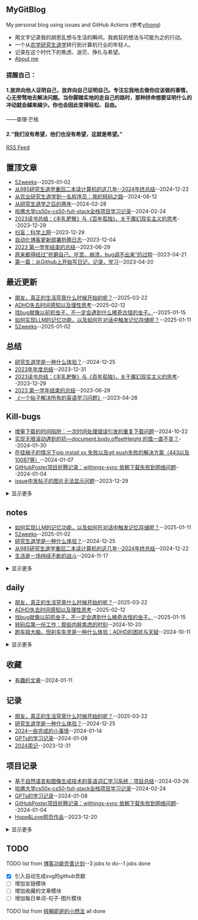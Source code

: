 ## MyGitBlog
My personal blog using issues and GitHub Actions (参考[yihong](https://github.com/yihong0618/gitblog))


* 用文字记录我的胡思乱想与生活的瞬间，我疯狂的想法与可能为之的行动。  
* 一个从[农学研究生退学](https://github.com/QiYongchuan/MyGitBlog/issues/84)转行到计算机行业的年轻人。
* 记录在这个时代下的焦虑、迷茫、挣扎与希望。
* [About me](https://github.com/QiYongchuan/Qiyongchuan)

### 提醒自己：
#### 1.放弃向他人证明自己，放弃向自己证明自己。专注忘我地去做你应该做的事情，心无旁骛地去解决问题。当你脚踏实地的走自己的路时，那种拼命想要证明什么的冲动就会越来越少。你也会因此变得轻松、自由。

——查理·芒格

#### 2.“我们没有希望，他们也没有希望，这就是希望。”

[RSS Feed](https://raw.githubusercontent.com/QiYongchuan/MyGitBlog/master/feed.xml)

## 置顶文章
- [52weeks](https://github.com/QiYongchuan/MyGitBlog/issues/113)--2025-01-02
- [从985研究生退学重回二本读计算机的这几年--2024年终总结](https://github.com/QiYongchuan/MyGitBlog/issues/110)--2024-12-22
- [从农业研究生退学到一名程序员：我的转码之路](https://github.com/QiYongchuan/MyGitBlog/issues/101)--2024-08-12
- [从研究生退学之后的两年](https://github.com/QiYongchuan/MyGitBlog/issues/84)--2024-02-28
- [哈佛大学cs50x-cs50-full-stack全栈项目学习记录](https://github.com/QiYongchuan/MyGitBlog/issues/82)--2024-02-24
- [2023读书总结：《丰乳肥臀》与《百年孤独》，关于魔幻现实主义的思考](https://github.com/QiYongchuan/MyGitBlog/issues/56)--2023-12-29
- [扫盲：科学上网](https://github.com/QiYongchuan/MyGitBlog/issues/54)--2023-12-29
- [自动化博客更新部署折腾日志](https://github.com/QiYongchuan/MyGitBlog/issues/35)--2023-12-04
- [2023 第一学年结束的总结](https://github.com/QiYongchuan/MyGitBlog/issues/23)--2023-06-29
- [原来都得经过“折磨自己、吃苦，崩溃，bug调不出来”的过程](https://github.com/QiYongchuan/MyGitBlog/issues/4)--2023-04-21
- [第一篇：从Github上开始写日记，记录，学习](https://github.com/QiYongchuan/MyGitBlog/issues/1)--2023-04-20
## 最近更新
- [朋友，真正的生活究竟什么时候开始的呢？](https://github.com/QiYongchuan/MyGitBlog/issues/117)--2025-03-22
- [ADHD失去时间感知以及理性思考](https://github.com/QiYongchuan/MyGitBlog/issues/116)--2025-02-12
- [找bug就像以前抓虫子，不一定会遇到什么稀奇古怪的虫子。](https://github.com/QiYongchuan/MyGitBlog/issues/115)--2025-01-15
- [如何实现LLM的记忆功能，以及如何在对话中触发记忆存储呢？](https://github.com/QiYongchuan/MyGitBlog/issues/114)--2025-01-11
- [52weeks](https://github.com/QiYongchuan/MyGitBlog/issues/113)--2025-01-02
## 总结
- [研究生退学是一种什么体验？](https://github.com/QiYongchuan/MyGitBlog/issues/111)--2024-12-25
- [2023年年度总结](https://github.com/QiYongchuan/MyGitBlog/issues/58)--2023-12-31
- [2023读书总结：《丰乳肥臀》与《百年孤独》，关于魔幻现实主义的思考](https://github.com/QiYongchuan/MyGitBlog/issues/56)--2023-12-29
- [2023 第一学年结束的总结](https://github.com/QiYongchuan/MyGitBlog/issues/23)--2023-06-29
- [《一个帖子解决所有的英语学习问题》](https://github.com/QiYongchuan/MyGitBlog/issues/12)--2023-04-28
## Kill-bugs
- [增量下载的时间陷阱：一次时间处理错误引发的重复下载问题](https://github.com/QiYongchuan/MyGitBlog/issues/106)--2024-10-22
- [实现无限滚动遇到的坑—document.body.offsetHeight 的值一直不变？](https://github.com/QiYongchuan/MyGitBlog/issues/76)--2024-01-30
- [在挂梯子的情况下pip install xx 失败以及git push失败的解决方案（443以及10087等）](https://github.com/QiYongchuan/MyGitBlog/issues/67)--2024-01-07
- [GitHubPoster项目折腾记录：withings-sync 依赖下载失败到网络问题](https://github.com/QiYongchuan/MyGitBlog/issues/64)--2024-01-04
- [issue中发帖子的图片无法显示问题](https://github.com/QiYongchuan/MyGitBlog/issues/55)--2023-12-29
<details><summary>显示更多</summary>

- [听了印度老哥的建议后修改权限，最终成功了！](https://github.com/QiYongchuan/MyGitBlog/issues/41)--2023-12-05
- [修改仓库的权限](https://github.com/QiYongchuan/MyGitBlog/issues/39)--2023-12-05
- [Git创建新的分支，开发新功能](https://github.com/QiYongchuan/MyGitBlog/issues/29)--2023-07-08
- [Python文件 xx.py如何打包成.exe格式文件，发给非程序员朋友玩](https://github.com/QiYongchuan/MyGitBlog/issues/27)--2023-07-07
- [Python中requests库发送请求时遇到的443问题](https://github.com/QiYongchuan/MyGitBlog/issues/26)--2023-07-07
- [Git 如何将本地仓库中上传一个本地有但是远程没有的分支？](https://github.com/QiYongchuan/MyGitBlog/issues/25)--2023-06-30
- [Git push时遇到10054问题](https://github.com/QiYongchuan/MyGitBlog/issues/24)--2023-06-30
</details>

## notes
- [如何实现LLM的记忆功能，以及如何在对话中触发记忆存储呢？](https://github.com/QiYongchuan/MyGitBlog/issues/114)--2025-01-11
- [52weeks](https://github.com/QiYongchuan/MyGitBlog/issues/113)--2025-01-02
- [研究生退学是一种什么体验？](https://github.com/QiYongchuan/MyGitBlog/issues/111)--2024-12-25
- [从985研究生退学重回二本读计算机的这几年--2024年终总结](https://github.com/QiYongchuan/MyGitBlog/issues/110)--2024-12-22
- [生活是一场持续不断的战斗](https://github.com/QiYongchuan/MyGitBlog/issues/109)--2024-11-17
<details><summary>显示更多</summary>

- [增量下载的时间陷阱：一次时间处理错误引发的重复下载问题](https://github.com/QiYongchuan/MyGitBlog/issues/106)--2024-10-22
- [Java学习笔记16：Java中发送网络请求的各种方式](https://github.com/QiYongchuan/MyGitBlog/issues/103)--2024-08-15
- [OpenApiUtil ：封装调用接口的方法](https://github.com/QiYongchuan/MyGitBlog/issues/99)--2024-07-22
- [Java学习笔记15：数据结构](https://github.com/QiYongchuan/MyGitBlog/issues/98)--2024-07-19
- [基于自然语言和图像生成技术的英语词汇学习系统：项目总结](https://github.com/QiYongchuan/MyGitBlog/issues/96)--2024-03-26
- [SpringBoot学习笔记：RESTful应用接口](https://github.com/QiYongchuan/MyGitBlog/issues/92)--2024-03-19
- [SpringBoot学习笔记：拦截器](https://github.com/QiYongchuan/MyGitBlog/issues/91)--2024-03-19
- [Java学习笔记14：String类 ，StringBuffer以及StringBuilder](https://github.com/QiYongchuan/MyGitBlog/issues/90)--2024-03-18
- [Java学习笔记13：包装类](https://github.com/QiYongchuan/MyGitBlog/issues/89)--2024-03-18
- [Springboot学习笔记：@RequestMapping](https://github.com/QiYongchuan/MyGitBlog/issues/88)--2024-03-18
- [Springboot学习笔记：@Controller、@RestController以及@RequestBody](https://github.com/QiYongchuan/MyGitBlog/issues/87)--2024-03-18
- [SpringBoot学习笔记：与数据库打交道的方式(MyBatis和JPA)](https://github.com/QiYongchuan/MyGitBlog/issues/86)--2024-03-16
- [Java的一些基础知识点复习](https://github.com/QiYongchuan/MyGitBlog/issues/83)--2024-02-28
- [JavaScript Full Course - Beginner to Pro](https://github.com/QiYongchuan/MyGitBlog/issues/81)--2024-02-22
- [Django学习记录：如何创建一个项目](https://github.com/QiYongchuan/MyGitBlog/issues/80)--2024-02-04
- [python中的数据类型](https://github.com/QiYongchuan/MyGitBlog/issues/79)--2024-02-03
- [Python中面向对象编程](https://github.com/QiYongchuan/MyGitBlog/issues/78)--2024-02-03
- [Git-在已经建好的仓库中，将其中一部分文件夹单独上传到新的仓库中](https://github.com/QiYongchuan/MyGitBlog/issues/77)--2024-02-01
- [响应式页面实现的几种方式](https://github.com/QiYongchuan/MyGitBlog/issues/75)--2024-01-16
- [SCSS-增加变量的CSS](https://github.com/QiYongchuan/MyGitBlog/issues/74)--2024-01-16
- [ Git 的简单用法-cs50x](https://github.com/QiYongchuan/MyGitBlog/issues/73)--2024-01-16
- [GPTs的学习记录](https://github.com/QiYongchuan/MyGitBlog/issues/69)--2024-01-08
- [在挂梯子的情况下pip install xx 失败以及git push失败的解决方案（443以及10087等）](https://github.com/QiYongchuan/MyGitBlog/issues/67)--2024-01-07
- [git远程分支：如何将本地分支与远程分支相关联](https://github.com/QiYongchuan/MyGitBlog/issues/65)--2024-01-06
- [算法知识补充：递归与尾递归](https://github.com/QiYongchuan/MyGitBlog/issues/57)--2023-12-31
- [扫盲：科学上网](https://github.com/QiYongchuan/MyGitBlog/issues/54)--2023-12-29
- [算法设计与分析期末复习](https://github.com/QiYongchuan/MyGitBlog/issues/53)--2023-12-29
- [Get和post的区别在哪里？](https://github.com/QiYongchuan/MyGitBlog/issues/51)--2023-12-27
- [除了想象力，没有什么是限制](https://github.com/QiYongchuan/MyGitBlog/issues/50)--2023-12-23
- [软件工程复习笔记](https://github.com/QiYongchuan/MyGitBlog/issues/49)--2023-12-22
- [嵌入式开发实训记录](https://github.com/QiYongchuan/MyGitBlog/issues/43)--2023-12-09
- [增加了两条代码，试图解决push权限问题](https://github.com/QiYongchuan/MyGitBlog/issues/38)--2023-12-04
- [软件测试笔记备份](https://github.com/QiYongchuan/MyGitBlog/issues/34)--2023-12-04
- [计算机组成原理期末复习](https://github.com/QiYongchuan/MyGitBlog/issues/20)--2023-06-20
- [计算机网络期末复习](https://github.com/QiYongchuan/MyGitBlog/issues/19)--2023-06-18
- [操作系统期末复习](https://github.com/QiYongchuan/MyGitBlog/issues/17)--2023-06-09
- [JSP学习笔记](https://github.com/QiYongchuan/MyGitBlog/issues/2)--2023-04-21
</details>

## daily
- [朋友，真正的生活究竟什么时候开始的呢？](https://github.com/QiYongchuan/MyGitBlog/issues/117)--2025-03-22
- [ADHD失去时间感知以及理性思考](https://github.com/QiYongchuan/MyGitBlog/issues/116)--2025-02-12
- [找bug就像以前抓虫子，不一定会遇到什么稀奇古怪的虫子。](https://github.com/QiYongchuan/MyGitBlog/issues/115)--2025-01-15
- [转码后第一份工作：那些内耗焦虑的时刻](https://github.com/QiYongchuan/MyGitBlog/issues/105)--2024-10-20
- [跑车级大脑，但刹车失灵是一种什么体验：ADHD的困扰与天赋](https://github.com/QiYongchuan/MyGitBlog/issues/104)--2024-10-11
<details><summary>显示更多</summary>

- [增援未来：健身与学习](https://github.com/QiYongchuan/MyGitBlog/issues/102)--2024-08-15
- [从农业研究生退学到一名程序员：我的转码之路](https://github.com/QiYongchuan/MyGitBlog/issues/101)--2024-08-12
- [火神的禁区与n<=4的联排插排](https://github.com/QiYongchuan/MyGitBlog/issues/100)--2024-08-11
- [第一次技术面试复盘](https://github.com/QiYongchuan/MyGitBlog/issues/85)--2024-03-07
- [从研究生退学之后的两年](https://github.com/QiYongchuan/MyGitBlog/issues/84)--2024-02-28
- [算法学习初体验：慢慢来，原来我也可以](https://github.com/QiYongchuan/MyGitBlog/issues/66)--2024-01-07
- [开题答辩拿了高分，但关于未来很迷茫](https://github.com/QiYongchuan/MyGitBlog/issues/52)--2023-12-28
- [除了想象力，没有什么是限制](https://github.com/QiYongchuan/MyGitBlog/issues/50)--2023-12-23
- [“既然这样，不如我们重新来过。”--考前押题复习的老师](https://github.com/QiYongchuan/MyGitBlog/issues/48)--2023-12-22
- [只要太阳出来了，一切都会好起来的](https://github.com/QiYongchuan/MyGitBlog/issues/46)--2023-12-20
- [迷失在寒冷的冬天](https://github.com/QiYongchuan/MyGitBlog/issues/45)--2023-12-13
- [漫长的冬天](https://github.com/QiYongchuan/MyGitBlog/issues/44)--2023-12-13
- [测试，看是否能顺利更新](https://github.com/QiYongchuan/MyGitBlog/issues/36)--2023-12-04
- [721面试复盘（外贸）](https://github.com/QiYongchuan/MyGitBlog/issues/30)--2023-07-21
- [快乐释放胶囊](https://github.com/QiYongchuan/MyGitBlog/issues/28)--2023-07-07
- [生活有无数种可能，这次决定先不想最坏的了](https://github.com/QiYongchuan/MyGitBlog/issues/15)--2023-05-12
- [生活需要cookie](https://github.com/QiYongchuan/MyGitBlog/issues/13)--2023-05-10
- [抢不到回家车票的概率是](https://github.com/QiYongchuan/MyGitBlog/issues/10)--2023-04-26
- [当下一次迷路的时候，就回来看看](https://github.com/QiYongchuan/MyGitBlog/issues/9)--2023-04-26
- [奶奶家的小狗与生日聚餐](https://github.com/QiYongchuan/MyGitBlog/issues/8)--2023-04-25
- [原来都得经过“折磨自己、吃苦，崩溃，bug调不出来”的过程](https://github.com/QiYongchuan/MyGitBlog/issues/4)--2023-04-21
- [第一篇：从Github上开始写日记，记录，学习](https://github.com/QiYongchuan/MyGitBlog/issues/1)--2023-04-20
</details>

## 收藏
- [有趣的文章](https://github.com/QiYongchuan/MyGitBlog/issues/71)--2024-01-11
## 记录
- [朋友，真正的生活究竟什么时候开始的呢？](https://github.com/QiYongchuan/MyGitBlog/issues/117)--2025-03-22
- [研究生退学是一种什么体验？](https://github.com/QiYongchuan/MyGitBlog/issues/111)--2024-12-25
- [2024一些完成的小事情](https://github.com/QiYongchuan/MyGitBlog/issues/72)--2024-01-14
- [GPTs的学习记录](https://github.com/QiYongchuan/MyGitBlog/issues/69)--2024-01-08
- [2024周记](https://github.com/QiYongchuan/MyGitBlog/issues/59)--2023-12-31
## 项目记录
- [基于自然语言和图像生成技术的英语词汇学习系统：项目总结](https://github.com/QiYongchuan/MyGitBlog/issues/96)--2024-03-26
- [哈佛大学cs50x-cs50-full-stack全栈项目学习记录](https://github.com/QiYongchuan/MyGitBlog/issues/82)--2024-02-24
- [GPTs的学习记录](https://github.com/QiYongchuan/MyGitBlog/issues/69)--2024-01-08
- [GitHubPoster项目折腾记录：withings-sync 依赖下载失败到网络问题](https://github.com/QiYongchuan/MyGitBlog/issues/64)--2024-01-04
- [Hope&Love网页作品](https://github.com/QiYongchuan/MyGitBlog/issues/47)--2023-12-20
<details><summary>显示更多</summary>

- [AI创造：疯狂的蔬菜一家人     ](https://github.com/QiYongchuan/MyGitBlog/issues/33)--2023-12-03
- [AI作图的一些尝试](https://github.com/QiYongchuan/MyGitBlog/issues/32)--2023-12-02
- [实训项目（10天）](https://github.com/QiYongchuan/MyGitBlog/issues/18)--2023-06-12
- [实时聊天应用开发记录](https://github.com/QiYongchuan/MyGitBlog/issues/14)--2023-05-11
- [暂未成功的扇贝背单词项目](https://github.com/QiYongchuan/MyGitBlog/issues/11)--2023-04-27
</details>

## TODO
TODO list from [博客功能完善计划](https://github.com/QiYongchuan/MyGitBlog/issues/61)--3 jobs to do--1 jobs done
- [x] 引入自动生成svg的github贡献
- [ ] 增加友链模块
- [ ] 增加收藏的文章模块
- [ ] 增加每日单词-句子-图片模块

TODO list from [转瞬即逝的小想法](https://github.com/QiYongchuan/MyGitBlog/issues/60) all done

